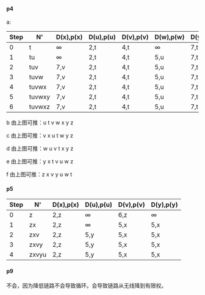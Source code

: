 #### p4

a:

| Step | N'     | D(x),p(x) | D(u),p(u) | D(v),p(v) | D(w),p(w) | D(y),p(y) | D(z),p(z) |
| ---- | ------ | --------- | --------- | --------- | --------- | --------- | --------- |
| 0    | t      | ∞         | 2,t       | 4,t       | ∞         | 7,t       | ∞         |
| 1    | tu     | ∞         | 2,t       | 4,t       | 5,u       | 7,t       | ∞         |
| 2    | tuv    | 7,v       | 2,t       | 4,t       | 5,u       | 7,t       | ∞         |
| 3    | tuvw   | 7,v       | 2,t       | 4,t       | 5,u       | 7,t       | 15,x      |
| 4    | tuvwx  | 7,v       | 2,t       | 4,t       | 5,u       | 7,t       | 15,x      |
| 5    | tuvwxy | 7,v       | 2,t       | 4,t       | 5,u       | 7,t       | 15,x      |
| 6    | tuvwxz | 7,v       | 2,t       | 4,t       | 5,u       | 7,t       | 15,x      |

b 由上图可推：u t v w x y z

c 由上图可推：v x u t w y z 

d 由上图可推：w u v t x y z

e 由上图可推：y x t v u w z 

f 由上图可推：z x v y u w t

#### p5

| Step | N'    | D(x),p(x) | D(u),p(u) | D(v),p(v) | D(y),p(y) |
| ---- | ----- | --------- | --------- | --------- | --------- |
| 0    | z     | 2,z       | ∞         | 6,z       | ∞         |
| 1    | zx    | 2,z       | ∞         | 5,x       | 5,x       |
| 2    | zxv   | 2,z       | 5,y       | 5,x       | 5,x       |
| 3    | zxvy  | 2,z       | 5,y       | 5,x       | 5,x       |
| 4    | zxvyu | 2,z       | 5,y       | 5,x       | 5,x       |



#### p9

 不会，因为降低链路不会导致循环。会导致链路从无线降到有限权。



#### 

